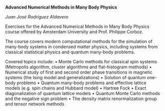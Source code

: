 **Advanced Numerical Methods in Many Body Physics**

*Juan José Rodríguez Aldavero*

Exercises for the Advanced Numerical Methods in Many Body Physics course offered by Amsterdam University and Prof. Philippe Corboz.

The course covers modern computational methods for the simulation
of many-body systems in condensed matter physics, including systems from classical
statistical physics and quantum many-body problems. 

Covered topics include:
• Monte Carlo methods for classical spin systems (Metropolis algorithm, cluster
algorithms and flat-histogram methods)
• Numerical study of first and second order phase transitions in magnetic systems
(the Ising model and generalizations)
• Solution of quantum one-body problems
• Quantum many-body problems and effective lattice models (e.g. spin chains and
Hubbard model)
• Hartree Fock
• Exact diagonalization of quantum lattice models
• Quantum Monte Carlo methods and the negative sign problem
• The density matrix renormalization group and tensor network methods
